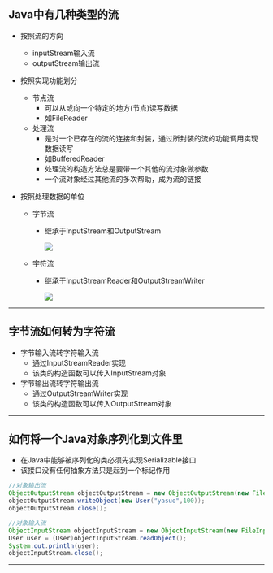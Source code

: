 ## Java中有几种类型的流

- 按照流的方向

  - inputStream输入流
  - outputStream输出流

- 按照实现功能划分

  - 节点流
    - 可以从或向一个特定的地方(节点)读写数据
    - 如FileReader
  - 处理流
    - 是对一个已存在的流的连接和封装，通过所封装的流的功能调用实现数据读写
    - 如BufferedReader
    - 处理流的构造方法总是要带一个其他的流对象做参数
    - 一个流对象经过其他流的多次帮助，成为流的链接

- 按照处理数据的单位

  - 字节流

    - 继承于InputStream和OutputStream

      ![](https://tva1.sinaimg.cn/large/007S8ZIlly1gidb3h8pdoj31e40ridjq.jpg)

  - 字符流

    - 继承于InputStreamReader和OutputStreamWriter

      ![](https://tva1.sinaimg.cn/large/007S8ZIlly1gidaygc9orj31lw0u00ww.jpg)

---

## 字节流如何转为字符流

- 字节输入流转字符输入流
  - 通过InputStreamReader实现
  - 该类的构造函数可以传入InputStream对象
- 字节输出流转字符输出流
  - 通过OutputStreamWriter实现
  - 该类的构造函数可以传入OutputStream对象

---

## 如何将一个Java对象序列化到文件里

- 在Java中能够被序列化的类必须先实现Serializable接口
- 该接口没有任何抽象方法只是起到一个标记作用

```java
//对象输出流
ObjectOutputStream objectOutputStream = new ObjectOutputStream(new FileOutputStream(new File("路径")));
objectOutputStream.writeObject(new User("yasuo",100));
objectOutputStream.close();
```

```java
//对象输入流
ObjectInputStream objectInputStream = new ObjectInputStream(new FileInputStream(new File("路径")));
User user = (User)objectInputStream.readObject();
System.out.println(user);
objectInputStream.close();
```

---

